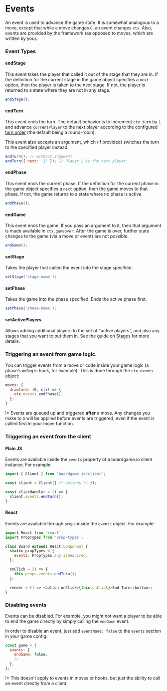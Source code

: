 # Events

An event is used to advance the game state. It is somewhat
analogous to a move, except that while a move changes
`G`, an event changes `ctx`. Also, events are provided by the
framework (as opposed to moves, which are written by you).

### Event Types

#### endStage

This event takes the player that called it out of the stage
that they are in. If the definition for the current stage
in the game object specifies a `next` option, then the player
is taken to the next stage. If not, the player is
returned to a state where they are not in any stage.

```js
endStage();
```

#### endTurn

This event ends the turn.
The default behavior is to increment `ctx.turn` by `1`
and advance `currentPlayer` to the next player according
to the configured [turn order](turn-order.md) (the default being a round-robin).

This event also accepts an argument, which (if provided)
switches the turn to the specified player instead.

```js
endTurn(); // without argument
endTurn({ next: '2' }); // Player 2 is the next player.
```

#### endPhase

This event ends the current phase. If the definition for the
current phase in the game object specifies a
`next` option, then the game moves to that phase. If not, the
game returns to a state where no phase is active.

```js
endPhase();
```

#### endGame

This event ends the game. If you pass an argument to it,
then that argument is made available in `ctx.gameover`.
After the game is over, further state changes to the game
(via a move or event) are not possible.

```js
endGame();
```

#### setStage

Takes the player that called the event into the stage specified.

```js
setStage('stage-name');
```

#### setPhase

Takes the game into the phase specified. Ends the active phase first.

```js
setPhase('phase-name');
```

#### setActivePlayers

Allows adding additional players to the set of "active players", and
also any stages that you want to put them in. See the guide on [Stages](stages.md)
for more details.

### Triggering an event from game logic.

You can trigger events from a move or code inside
your game logic (a phase’s `onBegin` hook, for example).
This is done through the `ctx.events` object:

```js
moves: {
  drawCard: (G, ctx) => {
    ctx.events.endPhase();
  };
}
```

!> Events are queued up and triggered **after** a move.
Any changes you make to `G` will be applied before events are
triggered, even if the event is called first in your move function.

### Triggering an event from the client

<!-- tabs:start -->

#### **Plain JS**

Events are available inside the `events` property of
a boardgame.io client instance. For example:

```js
import { Client } from 'boardgame.io/client';

const client = Client({ /* options */ });

const clickHandler = () => {
  client.events.endTurn();
}
```

#### **React**

Events are available through `props` inside the
`events` object. For example:

```js
import React from 'react';
import PropTypes from 'prop-types';

class Board extends React.Component {
  static propTypes = {
    events: PropTypes.any.isRequired,
  };

  onClick = () => {
    this.props.events.endTurn();
  };

  render = () => <button onClick={this.onClick}>End Turn</button>;
}
```
<!-- tabs:end -->

### Disabling events

Events can be disabled. For example, you might not want a
player to be able to end the game directly by simply calling
the `endGame` event.

In order to disable an event, just add `eventName: false` to
the `events` section in your game config.

```js
const game = {
  events: {
    endGame: false,
    // ...
  },
};
```

!> This doesn't apply to events in moves or hooks, but just the
ability to call an event directly from a client.
